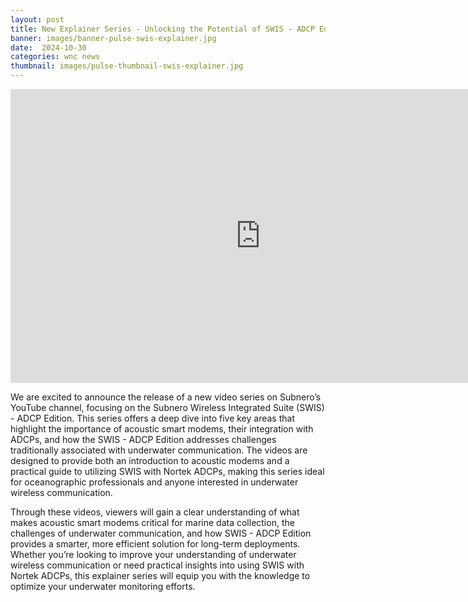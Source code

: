 ```yaml
---
layout: post
title: New Explainer Series - Unlocking the Potential of SWIS - ADCP Edition
banner: images/banner-pulse-swis-explainer.jpg
date:  2024-10-30
categories: wnc news
thumbnail: images/pulse-thumbnail-swis-explainer.jpg
---
```


<p align="center"><iframe width="800" height="470" src="https://www.youtube.com/embed/videoseries?si=j153pVtadCERBaWH&amp;list=PLnqY-RltGuGX5QMJG-hjfa3q1oQKDdNPX" title="YouTube video player" frameborder="0" allow="accelerometer; autoplay; clipboard-write; encrypted-media; gyroscope; picture-in-picture; web-share" referrerpolicy="strict-origin-when-cross-origin" allowfullscreen></iframe></p>

We are excited to announce the release of a new video series on Subnero’s YouTube channel, focusing on the Subnero Wireless Integrated Suite (SWIS) - ADCP Edition. This series offers a deep dive into five key areas that highlight the importance of acoustic smart modems, their integration with ADCPs, and how the SWIS - ADCP Edition addresses challenges traditionally associated with underwater communication. The videos are designed to provide both an introduction to acoustic modems and a practical guide to utilizing SWIS with Nortek ADCPs, making this series ideal for oceanographic professionals and anyone interested in underwater wireless communication.

Through these videos, viewers will gain a clear understanding of what makes acoustic smart modems critical for marine data collection, the challenges of underwater communication, and how SWIS - ADCP Edition provides a smarter, more efficient solution for long-term deployments. Whether you’re looking to improve your understanding of underwater wireless communication or need practical insights into using SWIS with Nortek ADCPs, this explainer series will equip you with the knowledge to optimize your underwater monitoring efforts.
